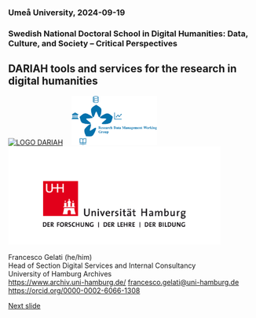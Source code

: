 ### Umeå University, 2024-09-19 
### Swedish National Doctoral School in Digital Humanities: Data, Culture, and Society – Critical Perspectives
## DARIAH tools and services for the research in digital humanities 

<a href="https://www.dariah.eu/"><img src="https://github.com/fgelati/uhh/tree/main/uhh/media/dariah.png" alt="LOGO DARIAH" height="100px"/></a> 
<img src="" alt="" width="10px" height="10px"/> 
<a href="https://www.dariah.eu/activities/working-groups/research-data-management/"><img src="media/rdmwg.jpg" alt="Logo DARIAH Research Data Management Working Group" height="100px"/></a>
<img src="" alt="" width="10px" height="10px"/> 
<a href="https://www.uni-hamburg.de/"><img src="media/uhh.png" alt="LOGO UHH" height="200px"/></a>  

Francesco Gelati (he/him)  
Head of Section Digital Services and Internal Consultancy   
University of Hamburg Archives  
https://www.archiv.uni-hamburg.de/
francesco.gelati@uni-hamburg.de  
https://orcid.org/0000-0002-6066-1308  

[Next slide](02.md)

